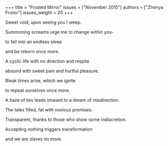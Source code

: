 +++
title = "Frosted Mirror"
issues = ["November 2015"]
authors = ["Zhenya Frolov"]
issues_weight = 20
+++

Sweet void, upon seeing you I weep.

Summoning screams urge me to change within you-

to fall into an endless sleep

and be reborn once more.

A cyclic life with no direction and respite

abound with sweet pain and hurtful pleasure.

Bleak times arise, which we ignite

to repeat ourselves once more.

A haze of lies leads onward to a dream of misdirection.

The tales filled, fat with noxious promises.

Transparent, thanks to those who show some indiscretion.

Accepting nothing triggers transformation

and we are slaves no more.
